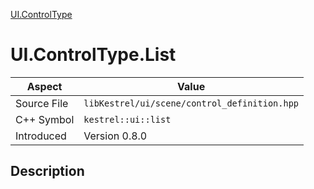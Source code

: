 [UI.ControlType](index.md)
# UI.ControlType.List
| Aspect | Value |
| --- | --- |
| Source File | `libKestrel/ui/scene/control_definition.hpp` |
| C++ Symbol | `kestrel::ui::list` |
| Introduced | Version 0.8.0 |
## Description
